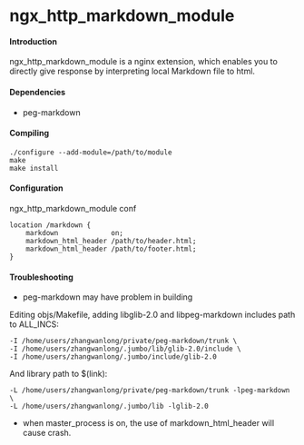 ngx_http_markdown_module
========================

#### Introduction

ngx_http_markdown_module is a nginx extension,
which enables you to directly give response
by interpreting local Markdown file to html.

#### Dependencies

* peg-markdown

#### Compiling

```
./configure --add-module=/path/to/module
make
make install
```

#### Configuration

ngx_http_markdown_module conf 

```
location /markdown {  
    markdown             on;  
    markdown_html_header /path/to/header.html;  
    markdown_html_header /path/to/footer.html;  
}
```

#### Troubleshooting

* peg-markdown may have problem in building

Editing objs/Makefile, adding libglib-2.0 and libpeg-markdown includes path to ALL_INCS:

    -I /home/users/zhangwanlong/private/peg-markdown/trunk \
    -I /home/users/zhangwanlong/.jumbo/lib/glib-2.0/include \
    -I /home/users/zhangwanlong/.jumbo/include/glib-2.0

And library path to $(link):

    -L /home/users/zhangwanlong/private/peg-markdown/trunk -lpeg-markdown \
    -L /home/users/zhangwanlong/.jumbo/lib -lglib-2.0

* when master_process is on, the use of markdown_html_header will cause crash.

